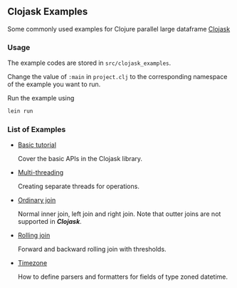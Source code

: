 ## Clojask Examples

Some commonly used examples for Clojure parallel large dataframe [Clojask](https://github.com/clojure-finance/clojask)

### Usage

The example codes are stored in `src/clojask_examples`.

Change the value of `:main` in `project.clj` to the corresponding namespace of the example you want to run.

Run the example using 

```bash
lein run
```

### List of Examples

- [Basic tutorial](https://github.com/clojure-finance/clojask-examples/blob/main/src/clojask_examples/basic_tutorial.clj)

  Cover the basic APIs in the Clojask library.

- [Multi-threading](https://github.com/clojure-finance/clojask-examples/blob/main/src/clojask_examples/multi-threading.clj)

  Creating separate threads for operations.

- [Ordinary join](https://github.com/clojure-finance/clojask-examples/blob/main/src/clojask_examples/ordinary_join.clj)

  Normal inner join, left join and right join. Note that outter joins are not supported in ***Clojask***.

- [Rolling join](https://github.com/clojure-finance/clojask-examples/blob/main/src/clojask_examples/rolling_join.clj)

  Forward and backward rolling join with thresholds.

- [Timezone](https://github.com/clojure-finance/clojask-examples/blob/main/src/clojask_examples/timezone.clj)

  How to define parsers and formatters for fields of type zoned datetime.

  
